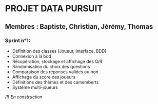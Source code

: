 # PROJET DATA PURSUIT

## Membres : Baptiste, Christian, Jérémy, Thomas

### Sprint n°1:

- Définition des classes (Joueur, Interface, BDD)
- Connexion à la bdd
- Récupération, stockage et affichage des Q/R
- Randomisation du choix des questions
- Comparaison des réponses valides ou non
- Affichage du score des joueurs
- Définitions des thèmes et des camemberts
- Système multi-joueurs

*/!\ En construction*
